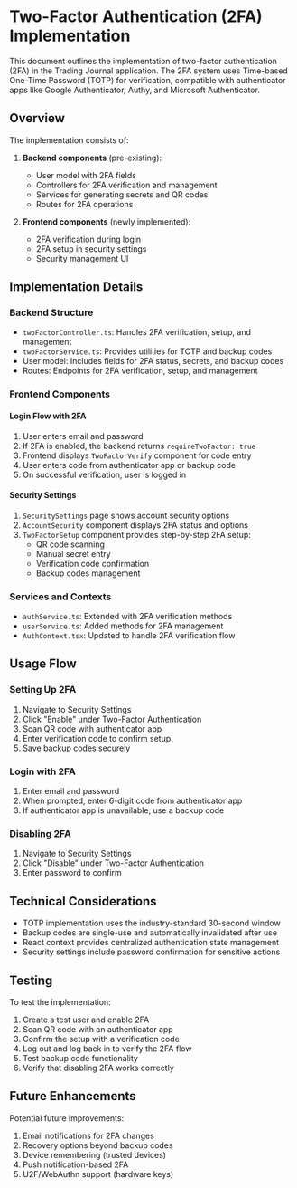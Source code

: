# Two-Factor Authentication (2FA) Implementation

This document outlines the implementation of two-factor authentication (2FA) in the Trading Journal application. The 2FA system uses Time-based One-Time Password (TOTP) for verification, compatible with authenticator apps like Google Authenticator, Authy, and Microsoft Authenticator.

## Overview

The implementation consists of:

1. **Backend components** (pre-existing):
   - User model with 2FA fields
   - Controllers for 2FA verification and management
   - Services for generating secrets and QR codes
   - Routes for 2FA operations

2. **Frontend components** (newly implemented):
   - 2FA verification during login
   - 2FA setup in security settings
   - Security management UI

## Implementation Details

### Backend Structure

- `twoFactorController.ts`: Handles 2FA verification, setup, and management
- `twoFactorService.ts`: Provides utilities for TOTP and backup codes
- User model: Includes fields for 2FA status, secrets, and backup codes
- Routes: Endpoints for 2FA verification, setup, and management

### Frontend Components

#### Login Flow with 2FA

1. User enters email and password
2. If 2FA is enabled, the backend returns `requireTwoFactor: true`
3. Frontend displays `TwoFactorVerify` component for code entry
4. User enters code from authenticator app or backup code
5. On successful verification, user is logged in

#### Security Settings

1. `SecuritySettings` page shows account security options
2. `AccountSecurity` component displays 2FA status and options
3. `TwoFactorSetup` component provides step-by-step 2FA setup:
   - QR code scanning
   - Manual secret entry
   - Verification code confirmation
   - Backup codes management

### Services and Contexts

- `authService.ts`: Extended with 2FA verification methods
- `userService.ts`: Added methods for 2FA management
- `AuthContext.tsx`: Updated to handle 2FA verification flow

## Usage Flow

### Setting Up 2FA

1. Navigate to Security Settings
2. Click "Enable" under Two-Factor Authentication
3. Scan QR code with authenticator app
4. Enter verification code to confirm setup
5. Save backup codes securely

### Login with 2FA

1. Enter email and password
2. When prompted, enter 6-digit code from authenticator app
3. If authenticator app is unavailable, use a backup code

### Disabling 2FA

1. Navigate to Security Settings
2. Click "Disable" under Two-Factor Authentication
3. Enter password to confirm

## Technical Considerations

- TOTP implementation uses the industry-standard 30-second window
- Backup codes are single-use and automatically invalidated after use
- React context provides centralized authentication state management
- Security settings include password confirmation for sensitive actions

## Testing

To test the implementation:

1. Create a test user and enable 2FA
2. Scan QR code with an authenticator app
3. Confirm the setup with a verification code
4. Log out and log back in to verify the 2FA flow
5. Test backup code functionality
6. Verify that disabling 2FA works correctly

## Future Enhancements

Potential future improvements:

1. Email notifications for 2FA changes
2. Recovery options beyond backup codes
3. Device remembering (trusted devices)
4. Push notification-based 2FA
5. U2F/WebAuthn support (hardware keys) 